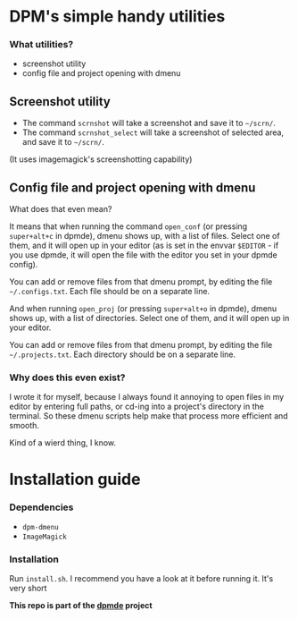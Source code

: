# DPM's simple handy utilities
### What utilities?
- screenshot utility
- config file and project opening with dmenu

## Screenshot utility
- The command `scrnshot` will take a screenshot and save it to `~/scrn/`.
- The command `scrnshot_select` will take a screenshot of selected area, and save it to `~/scrn/`.

(It uses imagemagick's screenshotting capability)

## Config file and project opening with dmenu
What does that even mean?

It means that when running the command `open_conf` (or pressing `super+alt+c` in dpmde), dmenu shows up, with a list of files.
Select one of them, and it will open up in your editor (as is set in the envvar `$EDITOR` - if you use dpmde, it will open the file with the editor you set in your dpmde config).

You can add or remove files from that dmenu prompt, by editing the file `~/.configs.txt`.
Each file should be on a separate line.

And when running `open_proj` (or pressing `super+alt+o` in dpmde), dmenu shows up, with a list of directories.
Select one of them, and it will open up in your editor.

You can add or remove files from that dmenu prompt, by editing the file `~/.projects.txt`.
Each directory should be on a separate line.

### Why does this even exist?
I wrote it for myself, because I always found it annoying to open files in my editor by entering full paths, or cd-ing into a project's directory in the terminal. So these dmenu scripts help make that process more efficient and smooth.

Kind of a wierd thing, I know.

# Installation guide
### Dependencies
- `dpm-dmenu`
- `ImageMagick`

### Installation
Run `install.sh`.
I recommend you have a look at it before running it. It's very short


<b>This repo is part of the [dpmde][dpm-de] project</b>

[dpm-de]:https://github.com/DPM3/dpm-de
